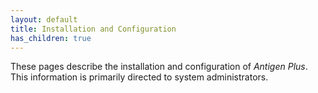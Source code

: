 ```yaml
---
layout: default
title: Installation and Configuration
has_children: true
---
```



These pages describe the installation and configuration of _Antigen Plus_. This information is primarily directed to system administrators.
